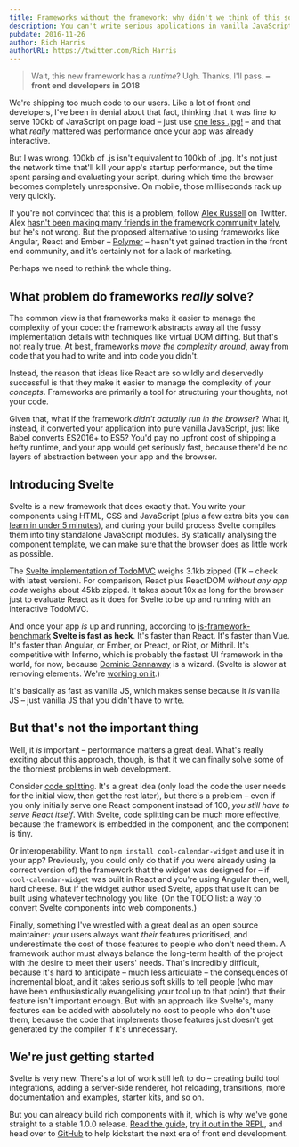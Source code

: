 ```yaml
---
title: Frameworks without the framework: why didn't we think of this sooner?
description: You can't write serious applications in vanilla JavaScript without hitting a complexity wall. But a compiler can do it for you.
pubdate: 2016-11-26
author: Rich Harris
authorURL: https://twitter.com/Rich_Harris
---
```


> Wait, this new framework has a *runtime*? Ugh. Thanks, I'll pass.
> **– front end developers in 2018**

We're shipping too much code to our users. Like a lot of front end developers, I've been in denial about that fact, thinking that it was fine to serve 100kb of JavaScript on page load – just use [one less .jpg!](https://twitter.com/miketaylr/status/227056824275333120) – and that what *really* mattered was performance once your app was already interactive.

But I was wrong. 100kb of .js isn't equivalent to 100kb of .jpg. It's not just the network time that'll kill your app's startup performance, but the time spent parsing and evaluating your script, during which time the browser becomes completely unresponsive. On mobile, those milliseconds rack up very quickly.

If you're not convinced that this is a problem, follow [Alex Russell](https://twitter.com/slightlylate) on Twitter. Alex [hasn't been making many friends in the framework community lately](https://twitter.com/slightlylate/status/728355959022587905), but he's not wrong. But the proposed alternative to using frameworks like Angular, React and Ember – [Polymer](https://www.polymer-project.org/1.0/) – hasn't yet gained traction in the front end community, and it's certainly not for a lack of marketing.

Perhaps we need to rethink the whole thing.


## What problem do frameworks *really* solve?

The common view is that frameworks make it easier to manage the complexity of your code: the framework abstracts away all the fussy implementation details with techniques like virtual DOM diffing. But that's not really true. At best, frameworks *move the complexity around*, away from code that you had to write and into code you didn't.

Instead, the reason that ideas like React are so wildly and deservedly successful is that they make it easier to manage the complexity of your *concepts*. Frameworks are primarily a tool for structuring your thoughts, not your code.

Given that, what if the framework *didn't actually run in the browser*? What if, instead, it converted your application into pure vanilla JavaScript, just like Babel converts ES2016+ to ES5? You'd pay no upfront cost of shipping a hefty runtime, and your app would get seriously fast, because there'd be no layers of abstraction between your app and the browser.


## Introducing Svelte

Svelte is a new framework that does exactly that. You write your components using HTML, CSS and JavaScript (plus a few extra bits you can [learn in under 5 minutes](/guide)), and during your build process Svelte compiles them into tiny standalone JavaScript modules. By statically analysing the component template, we can make sure that the browser does as little work as possible.

The [Svelte implementation of TodoMVC](http://svelte-todomvc.surge.sh/) weighs 3.1kb zipped (TK – check with latest version). For comparison, React plus ReactDOM *without any app code* weighs about 45kb zipped. It takes about 10x as long for the browser just to evaluate React as it does for Svelte to be up and running with an interactive TodoMVC.

And once your app *is* up and running, according to [js-framework-benchmark](https://github.com/krausest/js-framework-benchmark) **Svelte is fast as heck**. It's faster than React. It's faster than Vue. It's faster than Angular, or Ember, or Preact, or Riot, or Mithril. It's competitive with Inferno, which is probably the fastest UI framework in the world, for now, because [Dominic Gannaway](https://twitter.com/trueadm) is a wizard. (Svelte is slower at removing elements. We're [working on it](https://github.com/sveltejs/svelte/issues/26).)

It's basically as fast as vanilla JS, which makes sense because it *is* vanilla JS – just vanilla JS that you didn't have to write.


## But that's not the important thing

Well, it *is* important – performance matters a great deal. What's really exciting about this approach, though, is that it we can finally solve some of the thorniest problems in web development.

Consider [code splitting](https://twitter.com/samccone/status/797528710085652480). It's a great idea (only load the code the user needs for the initial view, then get the rest later), but there's a problem – even if you only initially serve one React component instead of 100, *you still have to serve React itself*. With Svelte, code splitting can be much more effective, because the framework is embedded in the component, and the component is tiny.

Or interoperability. Want to `npm install cool-calendar-widget` and use it in your app? Previously, you could only do that if you were already using (a correct version of) the framework that the widget was designed for – if `cool-calendar-widget` was built in React and you're using Angular then, well, hard cheese. But if the widget author used Svelte, apps that use it can be built using whatever technology you like. (On the TODO list: a way to convert Svelte components into web components.)

Finally, something I've wrestled with a great deal as an open source maintainer: your users always want *their* features prioritised, and underestimate the cost of those features to people who don't need them. A framework author must always balance the long-term health of the project with the desire to meet their users' needs. That's incredibly difficult, because it's hard to anticipate – much less articulate – the consequences of incremental bloat, and it takes serious soft skills to tell people (who may have been enthusiastically evangelising your tool up to that point) that their feature isn't important enough. But with an approach like Svelte's, many features can be added with absolutely no cost to people who don't use them, because the code that implements those features just doesn't get generated by the compiler if it's unnecessary.


## We're just getting started

Svelte is very new. There's a lot of work still left to do – creating build tool integrations, adding a server-side renderer, hot reloading, transitions, more documentation and examples, starter kits, and so on.

But you can already build rich components with it, which is why we've gone straight to a stable 1.0.0 release. [Read the guide](/guide), [try it out in the REPL](/repl), and head over to [GitHub](https://github.com/sveltejs/svelte) to help kickstart the next era of front end development.
